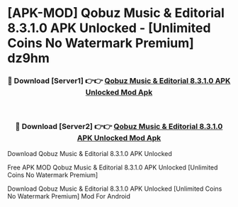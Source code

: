 # [APK-MOD] Qobuz  Music & Editorial 8.3.1.0 APK Unlocked - [Unlimited Coins No Watermark Premium] dz9hm



<div align="center">
<h3>🔴 Download [Server1] 👉👉 <a href="https://momento.my/?title=Qobuz__Music_&_Editorial_8.3.1.0_APK_Unlocked">Qobuz  Music & Editorial 8.3.1.0 APK Unlocked Mod Apk</a></h3><br>

<h3>🔴 Download [Server2] 👉👉 <a href="https://momento.my/?title=Qobuz__Music_&_Editorial_8.3.1.0_APK_Unlocked">Qobuz  Music & Editorial 8.3.1.0 APK Unlocked Mod Apk</a></h3>
</div>



Download Qobuz  Music & Editorial 8.3.1.0 APK Unlocked 

Free APK MOD Qobuz  Music & Editorial 8.3.1.0 APK Unlocked [Unlimited Coins No Watermark Premium]

Download Qobuz  Music & Editorial 8.3.1.0 APK Unlocked [Unlimited Coins No Watermark Premium] Mod For Android
